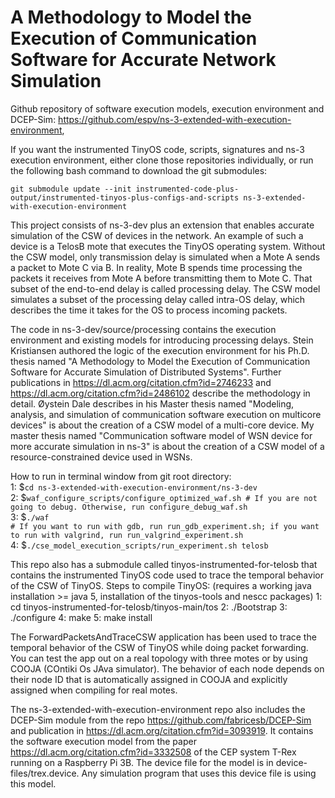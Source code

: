 # A Methodology to Model the Execution of Communication Software for Accurate Network Simulation

Github repository of software execution models, execution environment and DCEP-Sim: https://github.com/espv/ns-3-extended-with-execution-environment,

If you want the instrumented TinyOS code, scripts, signatures and ns-3 execution environment, either clone those repositories individually, or run the following bash command to download the git submodules:
```
git submodule update --init instrumented-code-plus-output/instrumented-tinyos-plus-configs-and-scripts ns-3-extended-with-execution-environment
```

This project consists of ns-3-dev plus an extension that enables accurate simulation of the CSW of devices in the network. An example of such a device is a TelosB mote that executes the TinyOS operating system. Without the CSW model, only transmission delay is simulated when a Mote A sends a packet to Mote C via B. In reality, Mote B spends time processing the packets it receives from Mote A before transmitting them to Mote C. That subset of the end-to-end delay is called processing delay. The CSW model simulates a subset of the processing delay called intra-OS delay, which describes the time it takes for the OS to process incoming packets.

The code in ns-3-dev/source/processing contains the execution environment and existing models for introducing processing delays. Stein Kristiansen authored the logic of the execution environment for his Ph.D. thesis named "A Methodology to Model the Execution of Communication Software for Accurate Simulation of Distributed Systems". Further publications in https://dl.acm.org/citation.cfm?id=2746233 and https://dl.acm.org/citation.cfm?id=2486102 describe the methodology in detail. Øystein Dale describes in his Master thesis named "Modeling, analysis, and simulation of communication software execution on multicore devices" is about the creation of a CSW model of a multi-core device. My master thesis named "Communication software model of WSN device for more accurate simulation in ns-3" is about the creation of a CSW model of a resource-constrained device used in WSNs.

How to run in terminal window from git root directory:<br/>
1: $```cd ns-3-extended-with-execution-environment/ns-3-dev```<br/>
2: $```waf_configure_scripts/configure_optimized_waf.sh # If you are not going to debug. Otherwise, run configure_debug_waf.sh```<br/>
3: $```./waf```<br/>
    ```# If you want to run with gdb, run run_gdb_experiment.sh; if you want to run with valgrind, run run_valgrind_experiment.sh```<br/>
4: $```./cse_model_execution_scripts/run_experiment.sh telosb```

This repo also has a submodule called tinyos-instrumented-for-telosb that contains the instrumented TinyOS code used to trace the temporal behavior of the CSW of TinyOS.
Steps to compile TinyOS: (requires a working java installation >= java 5, installation of the tinyos-tools and nescc packages)
1: cd tinyos-instrumented-for-telosb/tinyos-main/tos
2: ./Bootstrap
3: ./configure
4: make
5: make install

The ForwardPacketsAndTraceCSW application has been used to trace the temporal behavior of the CSW of TinyOS while doing packet forwarding. You can test the app out on a real topology with three motes or by using COOJA (COntiki Os JAva simulator). The behavior of each node depends on their node ID that is automatically assigned in COOJA and explicitly assigned when compiling for real motes.

The ns-3-extended-with-execution-environment repo also includes the DCEP-Sim module from the repo https://github.com/fabricesb/DCEP-Sim and publication in https://dl.acm.org/citation.cfm?id=3093919. It contains the software execution model from the paper https://dl.acm.org/citation.cfm?id=3332508 of the CEP system T-Rex running on a Raspberry Pi 3B. The device file for the model is in device-files/trex.device. Any simulation program that uses this device file is using this model.
